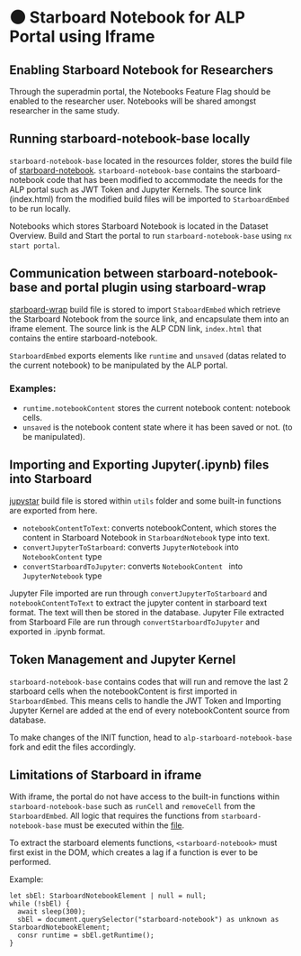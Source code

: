 # 🌑 Starboard Notebook for ALP Portal using Iframe 

## Enabling Starboard Notebook for Researchers
Through the superadmin portal, the Notebooks Feature Flag should be enabled to the researcher user. Notebooks will be shared amongst researcher in the same study. 

## Running starboard-notebook-base locally
`starboard-notebook-base` located in the resources folder, stores the build file of [starboard-notebook](https://github.com/alp/alp-starboard-notebook-base). `starboard-notebook-base` contains the starboard-notebook code that has been modified to accommodate the needs for the ALP portal such as JWT Token and Jupyter Kernels. The source link (index.html) from the modified build files will be imported to `StarboardEmbed` to be run locally.

Notebooks which stores Starboard Notebook is located in the Dataset Overview. Build and Start the portal to run `starboard-notebook-base` using `nx start portal`.

## Communication between starboard-notebook-base and portal plugin using starboard-wrap

[starboard-wrap](https://github.com/gzuidhof/starboard-wrap) build file is stored to import `StaboardEmbed` which retrieve the Starboard Notebook from the source link, and encapsulate them into an iframe element. The source link is the ALP CDN link, `index.html` that contains the entire starboard-notebook. 

`StarboardEmbed` exports elements like `runtime` and `unsaved` (datas related to the current notebook) to be manipulated by the ALP portal. 

### Examples:
- `runtime.notebookContent` stores the current notebook content: notebook cells. 
- `unsaved` is the notebook content state where it has been saved or not. (to be manipulated).

## Importing and Exporting Jupyter(.ipynb) files into Starboard
[jupystar](https://github.com/gzuidhof/jupystar) build file is stored within `utils` folder and some built-in functions are exported from here. 
- `notebookContentToText`: converts notebookContent, which stores the content in Starboard Notebook  in `StarboardNotebook` type into text. 
- `convertJupyterToStarboard`: converts `JupyterNotebook` into `NotebookContent` type 
- `convertStarboardToJupyter`: converts `NotebookContent ` into `JupyterNotebook` type 

Jupyter File imported are run through `convertJupyterToStarboard` and `notebookContentToText` to extract the jupyter content in starboard text format. The text will then be stored in the database. 
Jupyter File extracted from Starboard File are run through `convertStarboardToJupyter` and exported in .ipynb format.

## Token Management and Jupyter Kernel 

`starboard-notebook-base` contains codes that will run and remove the last 2 starboard cells when the notebookContent is first imported in `StarboardEmbed`. This means cells to handle the JWT Token and Importing Jupyter Kernel are added at the end of every notebookContent source from database. 

To make changes of the INIT function, head to `alp-starboard-notebook-base` fork and edit the files accordingly. 

## Limitations of Starboard in iframe 
With iframe, the portal do not have access to the built-in functions within `starboard-notebook-base` such as `runCell` and `removeCell` from the `StarboardEmbed`. All logic that requires the functions from `starboard-notebook-base` must be executed within the [file](https://github.com/alp/alp-starboard-notebook-base). 

To extract the starboard elements functions, `<starboard-notebook>` must first exist in the DOM, which creates a lag if a function is ever to be performed. 

Example: 
```
let sbEl: StarboardNotebookElement | null = null;
while (!sbEl) {
  await sleep(300);
  sbEl = document.querySelector("starboard-notebook") as unknown as StarboardNotebookElement;
  consr runtime = sbEl.getRuntime();
}
```